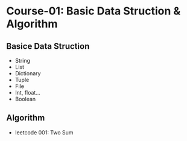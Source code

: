 # Course-01: Basic Data Struction & Algorithm
## Basice Data Struction
* String
* List
* Dictionary
* Tuple
* File
* Int, float...
* Boolean

## Algorithm
* leetcode 001: Two Sum